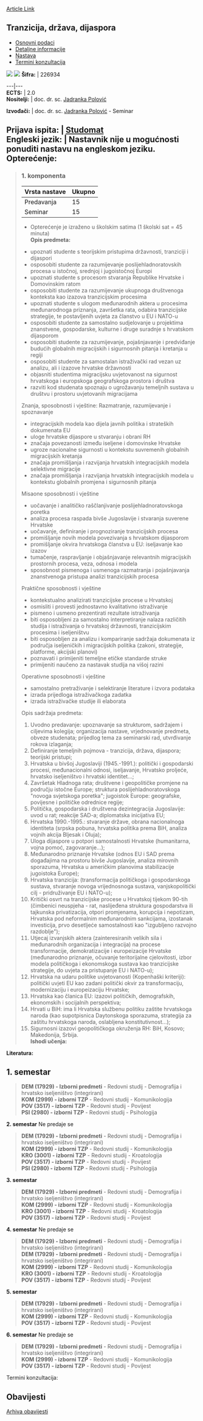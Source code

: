 [Article Link](https://www.fhs.hr/predmet/tdd)

## Tranzicija, država, dijaspora
  * [Osnovni podaci](https://www.fhs.hr/predmet/tdd#v1id-904880_400356_1_0 "Osnovni podaci")
  * [Detaljne informacije](https://www.fhs.hr/predmet/tdd#v1id-904880_400356_1_1 "Detaljne informacije")
  * [Nastava](https://www.fhs.hr/predmet/tdd#v1id-904880_400356_1_2 "Nastava")
  * [Termini konzultacija](https://www.fhs.hr/predmet/tdd#v1id-904880_400356_1_3 "Termini konzultacija")


[![](https://www.fhs.hr/img/flags/gif/hr.gif)](https://www.fhs.hr/predmet/tdd) [![](https://www.fhs.hr/img/flags/gif/gb.gif)](https://www.fhs.hr/en/course/tsd)
**Šifra:** |  226934  
  
---|---  
**ECTS:** |  2.0   
**Nositelji:** |  doc. dr. sc. [Jadranka Polović](https://www.fhs.hr/djelatnik/jadranka.polovic)   
  
**Izvođači:** |  doc. dr. sc. [Jadranka Polović](https://www.fhs.hr/djelatnik/jadranka.polovic) - Seminar  
  
**Prijava ispita:** |  [Studomat](http://www.isvu.hr/studomat)  
**Engleski jezik:** |  Nastavnik nije u mogućnosti ponuditi nastavu na engleskom jeziku.   
**Opterećenje:**  
---  
> ### 1. komponenta
> | Vrsta nastave | Ukupno  
> ---|---  
> Predavanja | 15  
> Seminar | 15  
> * Opterećenje je izraženo u školskim satima (1 školski sat = 45 minuta)   
**Opis predmeta:**  
> - upoznati studente s teorijskim pristupima državnosti, tranziciji i dijaspori  
>  - osposobiti studente za razumijevanje poslijehladnoratovskih procesa u istočnoj, srednjoj i jugoistočnoj Europi  
>  - upoznati studente s procesom stvaranja Republike Hrvatske i Domovinskim ratom  
>  - osposobiti studente za razumijevanje ukupnoga društvenoga konteksta kao izazova tranzicijskim procesima   
>  - upoznati studente s ulogom međunarodnih aktera u procesima međunarodnoga priznanja, završetka rata, odabira tranzicijske strategije, te postavljenih uvjeta za članstvo u EU i NATO-u   
>  - osposobiti studente za samostalno sudjelovanje u projektima znanstvene, gospodarske, kulturne i druge suradnje s hrvatskom dijasporom   
>  - osposobiti studente za razumijevanje, pojašnjavanje i predviđanje budućih globalnih migracijskih i sigurnosnih pitanja i kretanja u regiji  
>  - osposobiti studente za samostalan istraživački rad vezan uz analizu, ali i izazove hrvatske državnosti  
>  - objasniti studentima migracijsku uvjetovanost na sigurnost hrvatskoga i europskoga geografskoga prostora i društva  
>  - razviti kod studenata spoznaju o ugrožavanju temeljnih sustava u društvu i prostoru uvjetovanih migracijama  
>    
>    
>  Znanja, sposobnosti i vještine: Razmatranje, razumijevanje i spoznavanje   
>  - integracijskih modela kao dijela javnih politika i strateških dokumenata EU  
>  - uloge hrvatske dijaspore u stvaranju i obrani RH  
>  - značaja povezanosti između iseljene i domovinske Hrvatske  
>  - ugroze nacionalne sigurnosti u kontekstu suvremenih globalnih migracijskih kretanja  
>  - značaja promišljanja i razvijanja hrvatskih integracijskih modela selektivne migracije   
>  - značaja promišljanja i razvijanja hrvatskih integracijskih modela u kontekstu globalnih promjena i sigurnosnih pitanja   
>    
>  Misaone sposobnosti i vještine   
>  - uočavanje i analitičko raščlanjivanje poslijehladnoratovskoga poretka  
>  - analiza procesa raspada bivše Jugoslavije i stvaranja suverene Hrvatske  
>  - uočavanje, definiranje i prognoziranje tranzicijskih procesa   
>  - promišljanje novih modela povezivanja s hrvatskom dijasporom   
>  - promišljanje okvira hrvatskoga članstva u EU: iseljavanje kao izazov   
>  - tumačenje, raspravljanje i objašnjavanje relevantnih migracijskih prostornih procesa, veza, odnosa i modela  
>  - sposobnost pismenoga i usmenoga razmatranja i pojašnjavanja znanstvenoga pristupa analizi tranzicijskih procesa  
>    
>  Praktične sposobnosti i vještine  
>  - kontekstualno analizirati tranzicijske procese u Hrvatskoj  
>  - osmisliti i provesti jednostavno kvalitativno istraživanje   
>  - pismeno i usmeno prezentirati rezultate istraživanja   
>  - biti osposobljeni za samostalno interpretiranje nalaza različitih studija i istraživanja o hrvatskoj državnosti, tranzicijskim procesima i iseljeništvu  
>  - biti osposobljen za analizu i kompariranje sadržaja dokumenata iz područja iseljeničkih i migracijskih politika (zakoni, strategije, platforme, akcijski planovi)  
>  - poznavati i primijeniti temeljne etičke standarde struke  
>  - primijeniti naučeno za nastavak studija na višoj razini  
>    
>  Operativne sposobnosti i vještine   
>  - samostalno pretraživanje i selektiranje literature i izvora podataka  
>  - izrada prijedloga istraživačkoga zadatka  
>  - izrada istraživačke studije ili elaborata  
>    
>  Opis sadržaja predmeta:   
>  1. Uvodno predavanje: upoznavanje sa strukturom, sadržajem i ciljevima kolegija; organizacija nastave, vrjednovanje predmeta, obveze studenata; prijedlog tema za seminarski rad, utvrđivanje rokova izlaganja;  
>  2. Definiranje temeljnih pojmova - tranzicija, država, dijaspora; teorijski pristupi;  
>  3. Hrvatska u bivšoj Jugoslaviji (1945.-1991.): politički i gospodarski procesi, međunacionalni odnosi, iseljavanje, Hrvatsko proljeće, hrvatsko iseljeništvo i hrvatski identitet...;  
>  4. Završetak Hladnoga rata; društvene i geopolitičke promjene na području istočne Europe; struktura poslijehladnoratovskoga "novoga svjetskoga poretka"; jugoistok Europe: geografske, povijesne i političke odrednice regije;  
>  5. Politička, gospodarska i društvena dezintegracija Jugoslavije: uvod u rat; reakcije SAD-a; diplomatska inicijativa EU;  
>  6. Hrvatska 1990.-1995.: stvaranje države, obrana nacionalnoga identiteta (srpska pobuna, hrvatska politika prema BiH, analiza vojnih akcija Bljesak i Oluja);  
>  7. Uloga dijaspore u potpori samostalnosti Hrvatske (humanitarna, vojna pomoć, zagovaranje...);  
>  8. Međunarodno priznanje Hrvatske (odnos EU i SAD prema događajima na prostoru bivše Jugoslavije, analiza mirovnih sporazuma, Hrvatska u američkim planovima stabilizacije jugoistoka Europe);  
>  9. Hrvatska tranzicija: (transformacija političkoga i gospodarskoga sustava, stvaranje novoga vrijednosnoga sustava, vanjskopolitički cilj - pridruživanje EU i NATO-u);  
>  10. Kritički osvrt na tranzicijske procese u Hrvatskoj tijekom 90-tih (čimbenici neuspjeha - rat, naslijeđena struktura gospodarstva ili tajkunska privatizacija, otpori promjenama, korupcija i nepotizam, Hrvatska pod neformalnim međunarodnim sankcijama, izostanak investicija, prvo desetljeće samostalnosti kao "izgubljeno razvojno razdoblje");  
>  11. Utjecaj izvanjskih aktera (zainteresiranih velikih sila i međunarodnih organizacija i integracija) na procese transformacije, demokratizacije i europeizacije Hrvatske (međunarodno priznanje, očuvanje teritorijalne cjelovitosti, izbor modela političkoga i ekonomskoga sustava kao tranzicijske strategije, do uvjeta za pristupanje EU i NATO-u);   
>  12. Hrvatska na udaru politike uvjetovanosti (Kopenhaški kriteriji): politički uvjeti EU kao zadani politički okvir za transformaciju, modernizaciju i europeizaciju Hrvatske;  
>  13. Hrvatska kao članica EU: izazovi političkih, demografskih, ekonomskih i socijalnih perspektiva;  
>  14. Hrvati u BiH: ima li Hrvatska službenu politiku zaštite hrvatskoga naroda (kao supotpisnica Daytonskoga sporazuma, strategija za zaštitu hrvatskoga naroda, oslabljena konstitutivnost...);  
>  15. Sigurnosni izazovi geopolitičkoga okruženja RH: BiH, Kosovo; Makedonija, Srbija.  
**Ishodi učenja:**  

  
**Literatura:**  

  
**1. semestar**  
---  
> **DEM (17929) - Izborni predmeti** - Redovni studij - Demografija i hrvatsko iseljeništvo (integrirani)  
>  **KOM (2999) - izborni TZP** - Redovni studij - Komunikologija  
>  **POV (3517) - izborni TZP** - Redovni studij - Povijest  
>  **PSI (2980) - izborni TZP** - Redovni studij - Psihologija  
>   
  
**2. semestar** Ne predaje se  
> **DEM (17929) - Izborni predmeti** - Redovni studij - Demografija i hrvatsko iseljeništvo (integrirani)  
>  **KOM (2999) - izborni TZP** - Redovni studij - Komunikologija  
>  **KRO (3001) - izborni TZP** - Redovni studij - Kroatologija  
>  **POV (3517) - izborni TZP** - Redovni studij - Povijest  
>  **PSI (2980) - izborni TZP** - Redovni studij - Psihologija  
>   
  
**3. semestar**  
> **DEM (17929) - Izborni predmeti** - Redovni studij - Demografija i hrvatsko iseljeništvo (integrirani)  
>  **KOM (2999) - izborni TZP** - Redovni studij - Komunikologija  
>  **KRO (3001) - izborni TZP** - Redovni studij - Kroatologija  
>  **POV (3517) - izborni TZP** - Redovni studij - Povijest  
>   
  
**4. semestar** Ne predaje se  
> **DEM (17929) - Izborni predmeti** - Redovni studij - Demografija i hrvatsko iseljeništvo (integrirani)  
>  **DEM (17929) - Izborni predmeti** - Redovni studij - Demografija i hrvatsko iseljeništvo (integrirani)  
>  **KOM (2999) - izborni TZP** - Redovni studij - Komunikologija  
>  **KRO (3001) - izborni TZP** - Redovni studij - Kroatologija  
>  **POV (3517) - izborni TZP** - Redovni studij - Povijest  
>   
  
**5. semestar**  
> **DEM (17929) - Izborni predmeti** - Redovni studij - Demografija i hrvatsko iseljeništvo (integrirani)  
>  **KOM (2999) - izborni TZP** - Redovni studij - Komunikologija  
>  **POV (3517) - izborni TZP** - Redovni studij - Povijest  
>   
  
**6. semestar** Ne predaje se  
> **DEM (17929) - Izborni predmeti** - Redovni studij - Demografija i hrvatsko iseljeništvo (integrirani)  
>  **KOM (2999) - izborni TZP** - Redovni studij - Komunikologija  
>  **POV (3517) - izborni TZP** - Redovni studij - Povijest  
>   
Termini konzultacija: 


## Obavijesti
[Arhiva obavijesti](https://www.fhs.hr/predmet/tdd?@=21g9q#news_121102 "Arhiva obavijesti")

